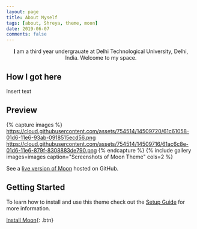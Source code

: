 ```yaml
---
layout: page
title: About Myself
tags: [about, Shreya, theme, moon]
date: 2019-06-07
comments: false
---
```

    
<center><a href="http://ShreyaGupta08.github.io"><b>I</b></a> am a third year undergrauate at Delhi Technological University, Delhi, India. Welcome to my space.</center>

## How I got here
Insert text

## Preview

{% capture images %}
    https://cloud.githubusercontent.com/assets/754514/14509720/61c61058-01d6-11e6-93ab-0918515ecd56.png
    https://cloud.githubusercontent.com/assets/754514/14509716/61ac6c8e-01d6-11e6-879f-8308883de790.png
{% endcapture %}
{% include gallery images=images caption="Screenshots of Moon Theme" cols=2 %}

See a [live version of Moon](http://taylantatli.github.io/Moon) hosted on GitHub.

## Getting Started

To learn how to install and use this theme check out the [Setup Guide](http://taylantatli.me/Moon/moon-theme/) for more information.
      
[Install Moon](https://github.com/TaylanTatli/Moon){: .btn}
